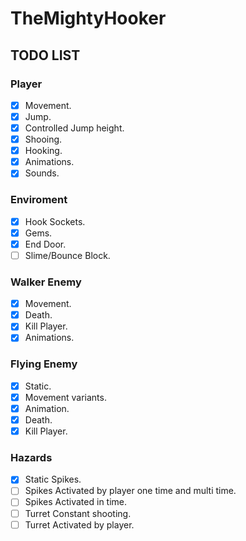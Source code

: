 # TheMightyHooker

## TODO LIST

### Player
- [x] Movement.
- [x] Jump.
- [x] Controlled Jump height.
- [x] Shooing.
- [x] Hooking.
- [x] Animations.
- [x] Sounds.

### Enviroment
- [x] Hook Sockets.
- [x] Gems.
- [x] End Door.
- [ ] Slime/Bounce Block.

### Walker Enemy
- [x] Movement.
- [x] Death.
- [x] Kill Player.
- [x] Animations.

### Flying Enemy
- [x] Static.
- [x] Movement variants.
- [x] Animation.
- [x] Death.
- [x] Kill Player.

### Hazards
- [x] Static Spikes.
- [ ] Spikes Activated by player one time and multi time.
- [ ] Spikes Activated in time.
- [ ] Turret Constant shooting.
- [ ] Turret Activated by player.
